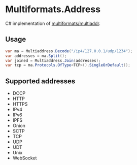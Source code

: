# Multiformats.Address
C# implementation of [multiformats/multiaddr](https://github.com/multiformats/multiaddr).

## Usage
``` cs
var ma = Multiaddress.Decode("/ip4/127.0.0.1/udp/1234");
var addresses = ma.Split();
var joined = Multiaddress.Join(addresses);
var tcp = ma.Protocols.OfType<TCP>().SingleOrDefault();
```

## Supported addresses

* DCCP
* HTTP
* HTTPS
* IPv4
* IPv6
* IPFS
* Onion
* SCTP
* TCP
* UDP
* UDT
* Unix
* WebSocket
